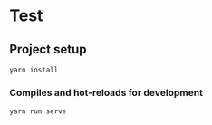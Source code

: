 # Test

## Project setup
```
yarn install
```

### Compiles and hot-reloads for development
```
yarn run serve
```

